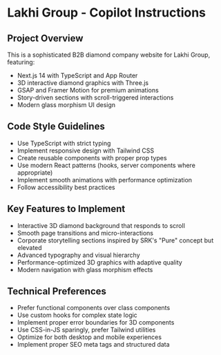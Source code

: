 # Lakhi Group - Copilot Instructions

<!-- Use this file to provide workspace-specific custom instructions to Copilot. For more details, visit https://code.visualstudio.com/docs/copilot/copilot-customization#_use-a-githubcopilotinstructionsmd-file -->

## Project Overview
This is a sophisticated B2B diamond company website for Lakhi Group, featuring:
- Next.js 14 with TypeScript and App Router
- 3D interactive diamond graphics with Three.js
- GSAP and Framer Motion for premium animations
- Story-driven sections with scroll-triggered interactions
- Modern glass morphism UI design

## Code Style Guidelines
- Use TypeScript with strict typing
- Implement responsive design with Tailwind CSS
- Create reusable components with proper prop types
- Use modern React patterns (hooks, server components where appropriate)
- Implement smooth animations with performance optimization
- Follow accessibility best practices

## Key Features to Implement
- Interactive 3D diamond background that responds to scroll
- Smooth page transitions and micro-interactions
- Corporate storytelling sections inspired by SRK's "Pure" concept but elevated
- Advanced typography and visual hierarchy
- Performance-optimized 3D graphics with adaptive quality
- Modern navigation with glass morphism effects

## Technical Preferences
- Prefer functional components over class components
- Use custom hooks for complex state logic
- Implement proper error boundaries for 3D components
- Use CSS-in-JS sparingly, prefer Tailwind utilities
- Optimize for both desktop and mobile experiences
- Implement proper SEO meta tags and structured data
